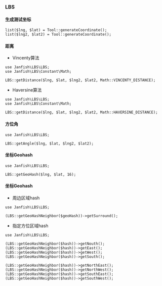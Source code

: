 ### LBS

#### 生成测试坐标

```
list($lng, $lat) = Tool::generateCoordinate();
list($lng2, $lat2) = Tool::generateCoordinate();
```

#### 距离

- Vincenty算法

```
use Janfish\LBS\LBS;
use Janfish\LBS\Constant\Math;

LBS::getDistance($lng, $lat, $lng2, $lat2, Math::VINCENTY_DISTANCE);
```

- Haversine算法

```
use Janfish\LBS\LBS;
use Janfish\LBS\Constant\Math;

LBS::getDistance($lng, $lat, $lng2, $lat2, Math::HAVERSINE_DISTANCE);
```

#### 方位角

```
use Janfish\LBS\LBS;

LBS::getAngle($lng, $lat, $lng2, $lat2);
```

#### 坐标Geohash

```
use Janfish\LBS\LBS;

LBS::getGeoHash($lng, $lat, 16);
```

#### 坐标Geohash

- 周边区域hash

```
use Janfish\LBS\LBS;

(LBS::getGeoHashNeighbor($geoHash))->getSurround();
```

- 指定方位区域hash

```
use Janfish\LBS\LBS;

(LBS::getGeoHashNeighbor($hash))->getNouth();
(LBS::getGeoHashNeighbor($hash))->getEast();
(LBS::getGeoHashNeighbor($hash))->getWest();
(LBS::getGeoHashNeighbor($hash))->getSouth();

(LBS::getGeoHashNeighbor($hash))->getNorthEast();
(LBS::getGeoHashNeighbor($hash))->getNorthWest();
(LBS::getGeoHashNeighbor($hash))->getSouthEast();
(LBS::getGeoHashNeighbor($hash))->getSouthWest();
```
